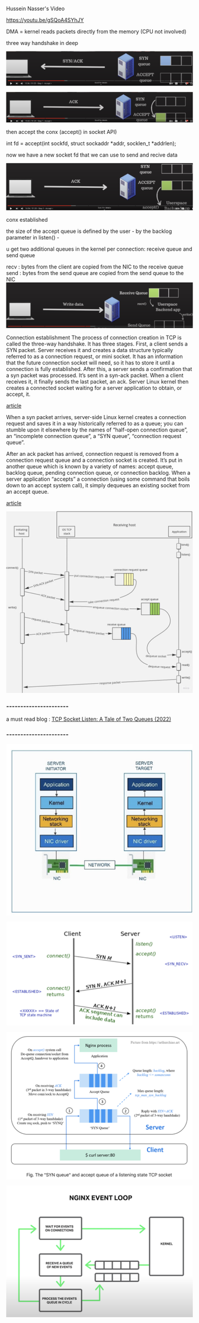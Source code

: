 
Hussein Nasser's Video

https://youtu.be/gSQoA4SYhJY

DMA = kernel reads packets directly from the memory (CPU not involved)

three way handshake in deep

![alt text](./img/SYN_sent.png)

![alt text](./img/ACK_recived.png)

then accept the conx (accept() in socket API)

int fd = accept(int sockfd, struct sockaddr *addr, socklen_t *addrlen);

now we have a new socket fd that we can use to send and recive data

![alt text](./img/accept.png)

conx established

the size of the accept queue is defined by the user - by the backlog parameter in listen() - 

u get two additional queues in the kernel per connection: receive queue and send queue

recv : bytes from the client are copied from the NIC to the receive queue
send : bytes from the send queue are copied from the send queue to the NIC 
![alt text](./img/recv_write.png)


Connection establishment
The process of connection creation in TCP is called the three-way handshake. It has three stages. First, a client sends a SYN packet. Server receives it and creates a data structure typically referred to as a connection request, or mini socket. It has an information that the future connection socket will need, so it has to store it until a connection is fully established. After this, a server sends a confirmation that a syn packet was processed. It’s sent in a syn-ack packet. When a client receives it, it finally sends the last packet, an ack. Server Linux kernel then creates a connected socket waiting for a server application to obtain, or accept, it.

[article](https://levelup.gitconnected.com/deep-dive-into-tcp-connection-establishment-process-f6cfb7b4e8e1)


When a syn packet arrives, server-side Linux kernel creates a connection request and saves it in a way historically referred to as a queue; you can stumble upon it elsewhere by the names of “half-open connection queue”, an “incomplete connection queue”, a “SYN queue”, “connection request queue”.

After an ack packet has arrived, connection request is removed from a connection request queue and a connection socket is created. It’s put in another queue which is known by a variety of names: accept queue, backlog queue, pending connection queue, or connection backlog. When a server application “accepts” a connection (using some command that boils down to an accept system call), it simply dequeues an existing socket from an accept queue.

[article](https://levelup.gitconnected.com/deep-dive-into-tcp-connection-establishment-process-f6cfb7b4e8e1)

![alt text](./img/sync_queue.png)


### ----------------------
a must read blog : [TCP Socket Listen: A Tale of Two Queues (2022)](https://arthurchiao.art/blog/tcp-listen-a-tale-of-two-queues/)

### ----------------------

![alt text](./img/TCP-IP.png)

![alt text](./img/handShakeConn.png)


![alt text](./img/handSHake_queues.png)


![alt text](./img/nginx_loop.png)




